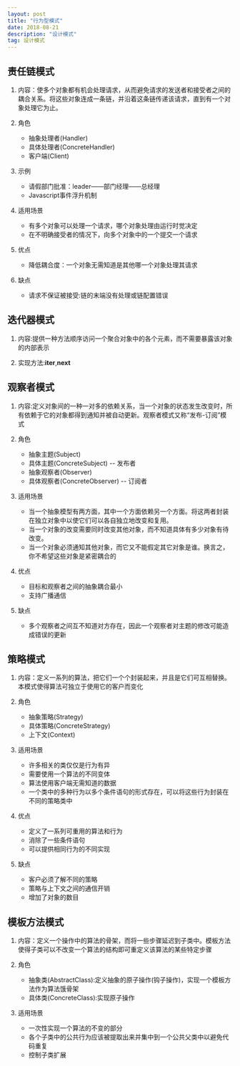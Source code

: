 ```yaml
---
layout: post
title: "行为型模式"
date: 2018-08-21
description: "设计模式"
tag: 设计模式
--- 
```


## 责任链模式

1. 内容：使多个对象都有机会处理请求，从而避免请求的发送者和接受者之间的耦合关系。将这些对象连成一条链，并沿着这条链传递该请求，直到有一个对象处理它为止。

2. 角色
    - 抽象处理者(Handler)
    - 具体处理者(ConcreteHandler)
    - 客户端(Client)

3. 示例
    - 请假部门批准：leader——部门经理——总经理
    - Javascript事件浮升机制

4. 适用场景
    - 有多个对象可以处理一个请求，哪个对象处理由运行时觉决定
    - 在不明确接受者的情况下，向多个对象中的一个提交一个请求

5. 优点
    - 降低耦合度：一个对象无需知道是其他哪一个对象处理其请求

6. 缺点
    - 请求不保证被接受:链的末端没有处理或链配置错误

## 迭代器模式

1. 内容:提供一种方法顺序访问一个聚合对象中的各个元素，而不需要暴露该对象的内部表示

2. 实现方法:__iter__,__next__


## 观察者模式

1. 内容:定义对象间的一种一对多的依赖关系，当一个对象的状态发生改变时，所有依赖于它的对象都得到通知并被自动更新。观察者模式又称“发布-订阅”模式

2. 角色
    - 抽象主题(Subject)
    - 具体主题(ConcreteSubject) -- 发布者
    - 抽象观察者(Observer)
    - 具体观察者(ConcreteObserver) -- 订阅者

3. 适用场景
    - 当一个抽象模型有两方面，其中一个方面依赖另一个方面。将这两者封装在独立对象中以使它们可以各自独立地改变和复用。
    - 当一个对象的改变需要同时改变其他对象，而不知道具体有多少对象有待改变。
    - 当一个对象必须通知其他对象，而它又不能假定其它对象是谁。换言之，你不希望这些对象是紧密耦合的

4. 优点
    - 目标和观察者之间的抽象耦合最小
    - 支持广播通信

5. 缺点
    - 多个观察者之间互不知道对方存在，因此一个观察者对主题的修改可能造成错误的更新

## 策略模式

1. 内容：定义一系列的算法，把它们一个个封装起来，并且是它们可互相替换。本模式使得算法可独立于使用它的客户而变化

2. 角色
    - 抽象策略(Strategy)
    - 具体策略(ConcreteStrategy)
    - 上下文(Context)

3. 适用场景
    - 许多相关的类仅仅是行为有异
    - 需要使用一个算法的不同变体
    - 算法使用客户端无需知道的数据
    - 一个类中的多种行为以多个条件语句的形式存在，可以将这些行为封装在不同的策略类中

4. 优点
    - 定义了一系列可重用的算法和行为
    - 消除了一些条件语句
    - 可以提供相同行为的不同实现

5. 缺点
    - 客户必须了解不同的策略
    - 策略与上下文之间的通信开销
    - 增加了对象的数目

## 模板方法模式

1. 内容：定义一个操作中的算法的骨架，而将一些步骤延迟到子类中。模板方法使得子类可以不改变一个算法的结构即可重定义该算法的某些特定步骤

2. 角色
    - 抽象类(AbstractClass):定义抽象的原子操作(钩子操作)，实现一个模板方法作为算法饿骨架
    - 具体类(ConcreteClass):实现原子操作

3. 适用场景
    - 一次性实现一个算法的不变的部分
    - 各个子类中的公共行为应该被提取出来并集中到一个公共父类中以避免代码重复
    - 控制子类扩展
    